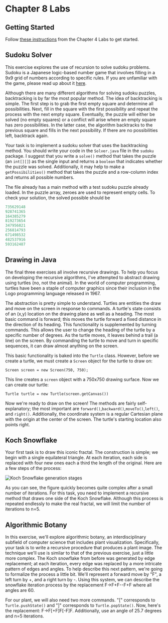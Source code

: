 # Chapter 8 Labs

## Getting Started

Follow [these instructions](https://github.com/nuhs-apcs/chapter-4) from the Chapter 4 Labs to get started.

## Sudoku Solver

This exercise explores the use of recursion to solve sudoku problems. Sudoku is a Japanese logic-based number game that involves filling in a 9x9 grid of numbers according to specific rules. If you are unfamiliar with the game, please read up about it [here](http://www.conceptispuzzles.com/?uri=puzzle/sudoku/rules). 

Although there are many different algorithms for solving sudoku puzzles, backtracking is by far the most popular method. The idea of backtracking is simple. The first step is to grab the first empty square and determine all possibilities. Next, fill in the square with the first possibility and repeat the process with the next empty square. Eventually, the puzzle will either be solved (no empty squares) or a conflict will arise where an empty square has zero possibilities. In the latter case, the algorithm backtracks to the previous square and fills in the next possibility. If there are no possibilities left, backtrack again. 

Your task is to implement a sudoku solver that uses the backtracking method. You should write your code in the `Solver.java` file in the `sudoku` package. I suggest that you write a `solve()` method that takes the puzzle (an `int[][]`) as the single input and returns a `boolean` that indicates whether the puzzle was solved. Additionally, it may help to make a `getPossibilities()` method that takes the puzzle and a row-column index and returns all possible numbers.  

 The file already has a main method with a test sudoku puzzle already loaded. In the puzzle array, zeroes are used to represent empty cells. To check your solution, the solved possible should be

```java
735629148
928741365
164385279
819273654
347956821
256814793
671498532
482537916
593162487
```

## Drawing in Java

The final three exercises all involve recursive drawings. To help you focus on developing the recursive algorithms, I've attempted to abstract drawing using turtles (no, not the animal). In the world of computer programming, turtles have been a staple of computer graphics since their inclusion in the Logo programming language released in 1967. 

The abstraction is pretty simple to understand. Turtles are entities the draw and move on the screen in response to commands. A turtle's state consists of an (x,y) location on the drawing plane as well as a heading. The most basic command is forward; this moves the turtle forward a fixed distance in the direction of its heading. This functionality is supplemented by turning commands. This allows the user to change the heading of the turtle by a specific number of degrees. As the turtle moves, it leaves behind a trail (a line) on the screen. By commanding the turtle to move and turn in specific sequences, it can draw almost anything on the screen.

This basic functionality is baked into the `Turtle` class. However, before we create a turtle, we must create a `Screen` object for the turtle to draw on:

```Screen screen = new Screen(750, 750);```

This line creates a `screen` object with a 750x750 drawing surface. Now we can create our turtle:

```Turtle turtle = new Turtle(screen.getCanvas())```

Now we're ready to draw on the screen! The methods are fairly self-explanatory; the most important are `forward()`,`backward()`,`moveTo()`,`left()`, and `right()`. Additionally, the coordinate system is a regular Cartesian plane with the origin at the center of the screen. The turtle's starting location also points right. 

## Koch Snowflake

Your first task is to draw this iconic fractal. The construction is simple; we begin with a single equilateral triangle. At each iteration, each side is replaced with four new ones each a third the length of the original. Here are a few steps of the process:

![Koch Snowflake generation stages](https://upload.wikimedia.org/wikipedia/commons/d/d9/KochFlake.svg)

As you can see, the figure quickly becomes quite complex after a small number of iterations. For this task, you need to implement a recursive method that draws one side of the Koch Snowflake. Although this process is repeated endlessly to make the real fractal, we will limit the number of iterations to n=5. 

## Algorithmic Botany

In this exercise, we'll explore algorithmic botany, an interdisciplinary subfield of computer science that includes plant visualization. Specifically, your task is to write a recursive procedure that produces a plant image. The technique we'll use is similar to that of the previous exercise, just a little more complex. The Koch snowflake from before was generated by edge replacement; at each iteration, every edge was replaced by a more intricate pattern of edges and angles. To help describe this next pattern, we're going to formalize the process a little bit. We'll represent a forward move by "F", a left turn by +, and a right turn by -. Using this system, we can describe the snowflake iteration process by the replacement F→F+F--F+F where all angles are 60. 

For our plant, we will also need two more commands. "[" corresponds to `Turtle.pushState()` and "]" corresponds to `Turtle.popState()`. Now, here's the replacement: F→F[+F]F[-F]F. Additionally, use an angle of 25.7 degrees and n=5 iterations.
